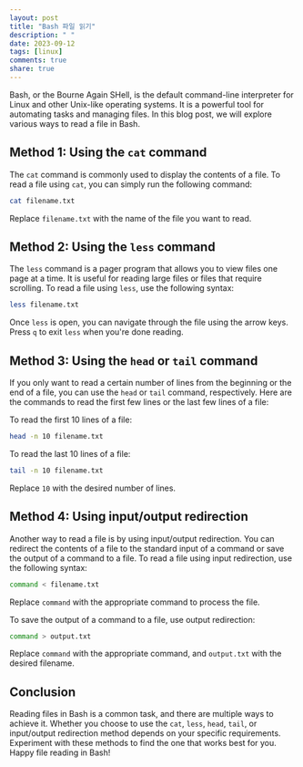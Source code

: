 ```yaml
---
layout: post
title: "Bash 파일 읽기"
description: " "
date: 2023-09-12
tags: [linux]
comments: true
share: true
---
```


Bash, or the Bourne Again SHell, is the default command-line interpreter for Linux and other Unix-like operating systems. It is a powerful tool for automating tasks and managing files. In this blog post, we will explore various ways to read a file in Bash.

## Method 1: Using the `cat` command

The `cat` command is commonly used to display the contents of a file. To read a file using `cat`, you can simply run the following command:

```bash
cat filename.txt
```

Replace `filename.txt` with the name of the file you want to read.

## Method 2: Using the `less` command

The `less` command is a pager program that allows you to view files one page at a time. It is useful for reading large files or files that require scrolling. To read a file using `less`, use the following syntax:

```bash
less filename.txt
```

Once `less` is open, you can navigate through the file using the arrow keys. Press `q` to exit `less` when you're done reading.

## Method 3: Using the `head` or `tail` command

If you only want to read a certain number of lines from the beginning or the end of a file, you can use the `head` or `tail` command, respectively. Here are the commands to read the first few lines or the last few lines of a file:

To read the first 10 lines of a file:
```bash
head -n 10 filename.txt
```

To read the last 10 lines of a file:
```bash
tail -n 10 filename.txt
```

Replace `10` with the desired number of lines.

## Method 4: Using input/output redirection

Another way to read a file is by using input/output redirection. You can redirect the contents of a file to the standard input of a command or save the output of a command to a file. To read a file using input redirection, use the following syntax:

```bash
command < filename.txt
```

Replace `command` with the appropriate command to process the file.

To save the output of a command to a file, use output redirection:

```bash
command > output.txt
```

Replace `command` with the appropriate command, and `output.txt` with the desired filename.

## Conclusion

Reading files in Bash is a common task, and there are multiple ways to achieve it. Whether you choose to use the `cat`, `less`, `head`, `tail`, or input/output redirection method depends on your specific requirements. Experiment with these methods to find the one that works best for you. Happy file reading in Bash!